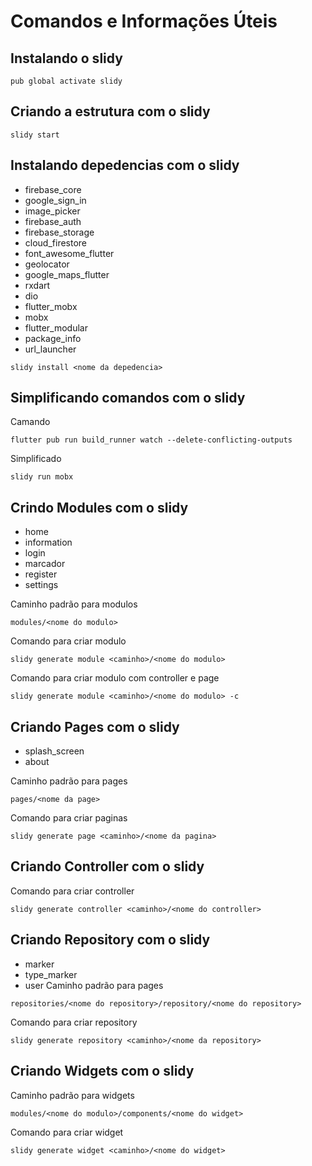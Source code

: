 Comandos e Informações Úteis
============================

## Instalando o slidy
```
pub global activate slidy
```
## Criando a estrutura com o slidy
```
slidy start
```
## Instalando depedencias com o slidy
* firebase_core
* google_sign_in
* image_picker
* firebase_auth
* firebase_storage
* cloud_firestore
* font_awesome_flutter
* geolocator
* google_maps_flutter
* rxdart
* dio
* flutter_mobx
* mobx
* flutter_modular
* package_info
* url_launcher

```
slidy install <nome da depedencia>
```
## Simplificando comandos com o slidy
Camando
```
flutter pub run build_runner watch --delete-conflicting-outputs
```
Simplificado
```
slidy run mobx
```
## Crindo Modules com o slidy
* home
* information
* login
* marcador
* register
* settings

Caminho padrão para modulos
```
modules/<nome do modulo>
```
Comando para criar modulo
```
slidy generate module <caminho>/<nome do modulo>
```
Comando para criar modulo com controller e page
```
slidy generate module <caminho>/<nome do modulo> -c
```
## Criando Pages com o slidy
* splash_screen
* about

Caminho padrão para pages
```
pages/<nome da page>
```
Comando para criar paginas
```
slidy generate page <caminho>/<nome da pagina>
```
## Criando Controller com o slidy
Comando para criar controller
```
slidy generate controller <caminho>/<nome do controller>
```
## Criando Repository com o slidy
* marker
* type_marker
* user
Caminho padrão para pages
```
repositories/<nome do repository>/repository/<nome do repository>
```
Comando para criar repository
```
slidy generate repository <caminho>/<nome da repository>
```
## Criando Widgets com o slidy
Caminho padrão para widgets
```
modules/<nome do modulo>/components/<nome do widget>
```
Comando para criar widget
```
slidy generate widget <caminho>/<nome do widget> 
```


